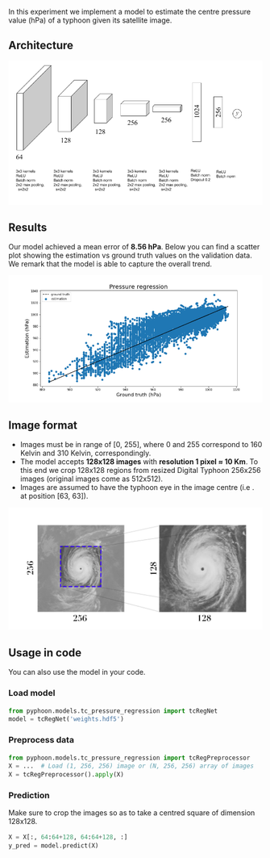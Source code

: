 In this experiment we implement a model to estimate the centre pressure value
(hPa) of a typhoon given its satellite image.


## Architecture

![](../../assets/tc_reg_net.png)

## Results

Our model achieved a mean error of **8.56 hPa**. Below you can find a scatter 
plot showing the estimation vs ground truth values on the validation data. We 
remark that the model is able to capture the overall trend.

![](../../assets/regression_results.png)

## Image format

*   Images must be in range of [0, 255], where 0 and 255 correspond to 160 
Kelvin and 310 Kelvin, correspondingly.
*   The model accepts **128x128 images** with **resolution 1 pixel ≈ 10 Km**.
 To this end we crop 128x128 regions from resized Digital Typhoon 256x256 
 images (original images come as 512x512).
*   Images are assumed to have the typhoon eye in the image centre (i.e
. at position [63, 63]).

![](../../assets/crop_multiclass.png)

## Usage in code
You can also use the model in your code.

### Load model

```python
from pyphoon.models.tc_pressure_regression import tcRegNet
model = tcRegNet('weights.hdf5')
```

### Preprocess data

```python
from pyphoon.models.tc_pressure_regression import tcRegPreprocessor
X = ...  # Load (1, 256, 256) image or (N, 256, 256) array of images
X = tcRegPreprocessor().apply(X)
```

### Prediction
Make sure to crop the images so as to take a centred square of dimension 
128x128.

```python
X = X[:, 64:64+128, 64:64+128, :]
y_pred = model.predict(X)
```


